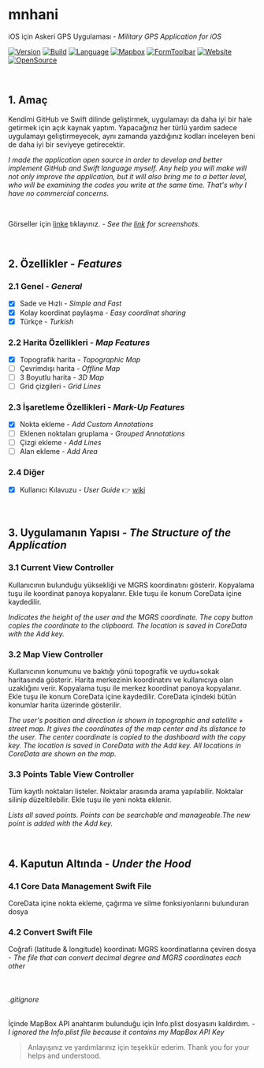 # mnhani
iOS için Askeri GPS Uygulaması - *Military GPS Application for iOS*

[![Version](https://img.shields.io/badge/Version-1.3-ff9500.svg)](https://swift.org/)
[![Build](https://img.shields.io/badge/Build-4-ff9500.svg)](https://swift.org/)
[![Language](https://img.shields.io/badge/Swift-4.1-ff9500.svg)](https://swift.org/)
[![Mapbox](https://img.shields.io/badge/Mapbox-4.0.0-4264fb.svg)](https://www.mapbox.com/)
[![FormToolbar](https://img.shields.io/badge/FormToolbar-1.1-ff9500.svg)](https://github.com/sgr-ksmt/FormToolbar)
[![Website](https://img.shields.io/website-up-down-green-red/http/abuzeremre.com.svg)](http://abuzeremre.com/)
[![OpenSource](https://img.shields.io/badge/Open-Source-ff9500.svg)](https://swift.org/)

<br>

## 1. Amaç
Kendimi GitHub ve Swift dilinde geliştirmek, uygulamayı da daha iyi bir hale getirmek için açık kaynak yaptım. Yapacağınız her türlü yardım sadece uygulamayı geliştirmeyecek, aynı zamanda yazdığınız kodları inceleyen beni de daha iyi bir seviyeye getirecektir. 


*I made the application open source in order to develop and better implement GitHub and Swift language myself. Any help you will make will not only improve the application, but it will also bring me to a better level, who will be examining the codes you write at the same time. That's why I have no commercial concerns.*

<br>

Görseller için [linke](http://abuzeremre.com/mnhani-app) tıklayınız. - *See the [link](http://abuzeremre.com/mnhani-app) for screenshots.*


<br>

## 2. Özellikler - *Features*
### 2.1 Genel - *General*
- [x] Sade ve Hızlı - *Simple and Fast*
- [x] Kolay koordinat paylaşma - *Easy coordinat sharing*
- [x] Türkçe - *Turkish*
### 2.2 Harita Özellikleri - *Map Features*
- [x] Topografik harita - *Topographic Map*
- [ ] Çevrimdışı harita - *Offline Map*
- [ ] 3 Boyutlu harita - *3D Map*
- [ ] Grid çizgileri - *Grid Lines*
### 2.3 İşaretleme Özellikleri - *Mark-Up Features*
- [x] Nokta ekleme - *Add Custom Annotations*
- [ ] Eklenen noktaları gruplama - *Grouped Annotations*
- [ ] Çizgi ekleme - *Add Lines*
- [ ] Alan ekleme - *Add Area*
### 2.4 Diğer
- [x] Kullanıcı Kılavuzu - *User Guide* :point_right: [wiki](https://github.com/aeosmanoglu/mnhani/wiki)

<br>

## 3. Uygulamanın Yapısı - *The Structure of the Application*
### 3.1 Current View Controller
Kullanıcının bulunduğu yüksekliği ve MGRS koordinatını gösterir. Kopyalama tuşu ile koordinat panoya kopyalanır. Ekle tuşu ile konum CoreData içine kaydedilir.


*Indicates the height of the user and the MGRS coordinate. The copy button copies the coordinate to the clipboard. The location is saved in CoreData with the Add key.*

### 3.2 Map View Controller
Kullanıcının konumunu ve baktığı yönü topografik ve uydu+sokak haritasında gösterir. Harita merkezinin koordinatını ve kullanıcıya olan uzaklığını verir. Kopyalama tuşu ile merkez koordinat panoya kopyalanır. Ekle tuşu ile konum CoreData içine kaydedilir. CoreData içindeki bütün konumlar harita üzerinde gösterilir.


*The user's position and direction is shown in topographic and satellite + street map. It gives the coordinates of the map center and its distance to the user. The center coordinate is copied to the dashboard with the copy key. The location is saved in CoreData with the Add key. All locations in CoreData are shown on the map.*

### 3.3 Points Table View Controller
Tüm kayıtlı noktaları listeler. Noktalar arasında arama yapılabilir. Noktalar silinip düzeltilebilir. Ekle tuşu ile yeni nokta eklenir.


*Lists all saved points. Points can be searchable and manageable.The new point is added with the Add key.*

<br>

## 4. Kaputun Altında - *Under the Hood*
### 4.1 Core Data Management Swift File
CoreData içine nokta ekleme, çağırma ve silme fonksiyonlarını bulunduran dosya

### 4.2 Convert Swift File
Coğrafi (latitude & longitude) koordinatı MGRS koordinatlarına çeviren dosya - *The file that can convert decimal degree and MGRS coordinates each other*

<br>

###### .gitignore
İçinde MapBox API anahtarım bulunduğu için Info.plist dosyasını kaldırdım. - *I ignored the Info.plist file because it contains my MapBox API Key*

> Anlayışınız ve yardımlarınız için teşekkür ederim.
> Thank you for your helps and understood.


